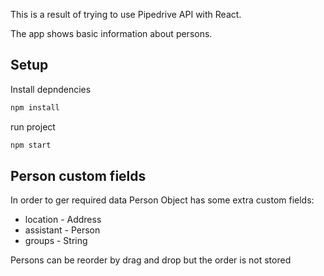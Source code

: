 This is a result of trying to use Pipedrive API with React.

The app shows basic information about persons.

## Setup
Install depndencies
```bash
npm install
```
run project
```bash
npm start
```

## Person custom fields

In order to ger required data Person Object has some extra custom fields:
* location - Address
* assistant - Person
* groups - String

Persons can be reorder by drag and drop but the order is not stored
